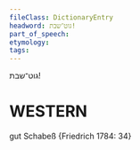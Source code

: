 ```yaml
---
fileClass: DictionaryEntry
headword: גוט־שבת!
part_of_speech: 
etymology: 
tags: 
---
```

גוט־שבת!

WESTERN
========

gut Schabeß {Friedrich 1784: 34} 